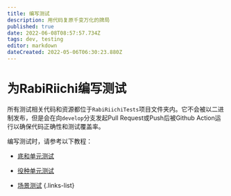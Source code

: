 ```yaml
---
title: 编写测试
description: 用代码复原千变万化的牌局
published: true
date: 2022-06-08T08:57:57.734Z
tags: dev, testing
editor: markdown
dateCreated: 2022-05-06T06:30:23.880Z
---
```


# 为RabiRiichi编写测试

所有测试相关代码和资源都位于`RabiRiichiTests`项目文件夹内。它不会被以二进制发布，但是会在向`develop`分支发起Pull Request或Push后被Github Action运行以确保代码正确性和测试覆盖率。

编写测试时，请参考以下教程：

- [底和单元测试](/zh/develop/testing/base-pattern-unit-test)

- [役种单元测试](/zh/develop/testing/yaku-unit-test)

- [场景测试](/zh/develop/testing/scenario-test)
{.links-list}